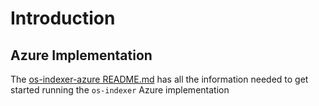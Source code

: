 # Introduction 

## Azure Implementation

The [os-indexer-azure README.md](./provider/indexer-azure/README.md) has all the information needed to get started
running the `os-indexer` Azure implementation
